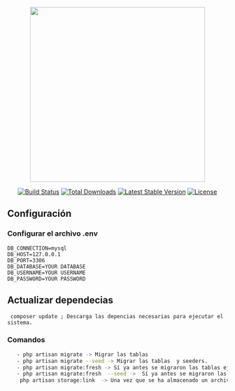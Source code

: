 <p align="center"><a href="https://laravel.com" target="_blank"><img src="https://raw.githubusercontent.com/laravel/art/master/logo-lockup/5%20SVG/2%20CMYK/1%20Full%20Color/laravel-logolockup-cmyk-red.svg" width="400"></a></p>

<p align="center">
<a href="https://travis-ci.org/laravel/framework"><img src="https://travis-ci.org/laravel/framework.svg" alt="Build Status"></a>
<a href="https://packagist.org/packages/laravel/framework"><img src="https://img.shields.io/packagist/dt/laravel/framework" alt="Total Downloads"></a>
<a href="https://packagist.org/packages/laravel/framework"><img src="https://img.shields.io/packagist/v/laravel/framework" alt="Latest Stable Version"></a>
<a href="https://packagist.org/packages/laravel/framework"><img src="https://img.shields.io/packagist/l/laravel/framework" alt="License"></a>
</p>



## Configuración

### Configurar el archivo .env

```
DB_CONNECTION=mysql
DB_HOST=127.0.0.1
DB_PORT=3306
DB_DATABASE=YOUR DATABASE
DB_USERNAME=YOUR USERNAME
DB_PASSWORD=YOUR PASSWORD
```
## Actualizar dependecias
```
 composer update ; Descarga las depencias necesarias para ejecutar el sistema. 
```

### Comandos
```bash
   - php artisan migrate -> Migrar las tablas 
   - php artisan migrate --seed -> Migrar las tablas  y seeders.
   - php artisan migrate:fresh -> Sí ya antes se migraron las tablas ejecutar este comando para realizar los cambios realizados.
   - php artisan migrate:fresh  --seed ->  Sí ya antes se migraron las tablas ejecutar este comando para realizar los cambios y enviar los seeders.
    php artisan storage:link  -> Una vez que se ha almacenado un archivo y se ha creado el enlace simbólico, puede crear una URL a los archivos utilizando el asistente de activos.
```


